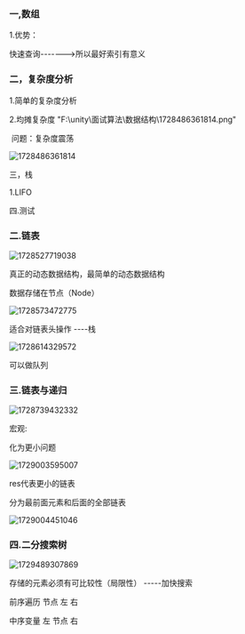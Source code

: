 ### 一,数组

1.优势：

快速查询------->所以最好索引有意义

### 二，复杂度分析

1.简单的复杂度分析

2.均摊复杂度   "F:\unity\面试算法\数据结构\1728486361814.png"

​      问题：复杂度震荡    

![1728486361814](F:\unity\面试\面试算法\数据结构\1728486361814.png)

三，栈

1.LIFO

四.测试





### 二.链表

![1728527719038](F:\unity\面试\面试算法\数据结构\1728527719038.png)

真正的动态数据结构，最简单的动态数据结构

数据存储在节点（Node）

![1728573472775](F:\unity\面试\面试算法\数据结构\1728573472775.png)

适合对链表头操作   ----栈

![1728614329572](F:\unity\面试\面试算法\数据结构\1728614329572.png)

可以做队列



### 三.链表与递归

![1728739432332](F:\unity\面试\面试算法\数据结构\1728739432332.png)

宏观:

化为更小问题

![1729003595007](F:\unity\面试\面试算法\数据结构\1729003595007.png)

res代表更小的链表

分为最前面元素和后面的全部链表

![1729004451046](F:\unity\面试\面试算法\数据结构\1729004451046.png)

 





### 四.二分搜索树

![1729489307869](F:\unity\面试\面试算法\数据结构\1729489307869.png)

存储的元素必须有可比较性（局限性）   -----加快搜索



前序遍历   节点 左 右

中序变量  左 节点 右